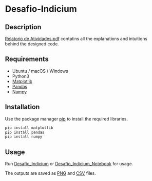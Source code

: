# Desafio-Indicium

## Description
[Relatorio de Atividades.pdf](https://github.com/Thisted/Desafio-Indicium/blob/master/Relatorio%20de%20Atividades.pdf) contatins all the explanations and intuitions behind the designed code.


## Requirements
- Ubuntu / macOS / Windows
- Python3
- [Matplotlib](https://matplotlib.org/)
- [Pandas](https://pandas.pydata.org/)
- [Numpy](https://numpy.org/)

## Installation

Use the package manager [pip](https://pip.pypa.io/en/stable/) to install the required libraries.

```bash
pip install matplotlib
pip install pandas
pip install numpy
```

## Usage

Run [Desafio_Indicium](https://github.com/Thisted/Desafio-Indicium/blob/master/Desafio_Indicium.py) or [Desafio_Indicium_Notebook](https://github.com/Thisted/Desafio-Indicium/blob/master/Desafio_Indicium_Notebook.ipynb) for usage. 

The outputs are saved as [PNG](https://pt.wikipedia.org/wiki/PNG) and [CSV](https://pt.wikipedia.org/wiki/Comma-separated_values) files.
